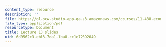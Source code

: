 ```yaml
---
content_type: resource
description: ''
file: https://ol-ocw-studio-app-qa.s3.amazonaws.com/courses/11-438-economic-development-planning-spring-2020/6d9562c3ebf37da11ba8cc1e72892049_MIT11_438s20_lec10.pdf
file_type: application/pdf
resourcetype: Document
title: Lecture 10 slides
uid: 6d9562c3-ebf3-7da1-1ba8-cc1e72892049
---
```

